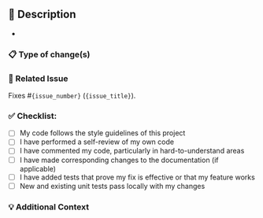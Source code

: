 ## 📝 Description
<!-- 
  Please include a summary of the changes, relevant motivation, context, and the reason for the change.
  - Start each bullet with imperative verbs
  - Make sure descriptions are as concise as possible
  - If there are many files changed, reference each bullet point in the list with a commit tag
-->
- 

### 📋 Type of change(s)
<!--
  Please uncomment the type of change(s) made in this PR:
  - **Bug fix**: non-breaking change which fixes an issue
  - **New feature**: non-breaking change which adds functionality
  - **Enhancement**: non-breaking change which enhances an existing functionality
  - **Breaking change**: (fix or feature that would cause existing functionality to not work as expected
  - **Documentation update**: enhance or fix something related to the project's documentation
-->

### 🔗 Related Issue
<!--
  Please link to the issue here if it exists
-->
Fixes #`{issue_number}` (`{issue_title}`).

### ✅ Checklist:
- [ ] My code follows the style guidelines of this project
- [ ] I have performed a self-review of my own code
- [ ] I have commented my code, particularly in hard-to-understand areas
- [ ] I have made corresponding changes to the documentation (if applicable)
- [ ] I have added tests that prove my fix is effective or that my feature works
- [ ] New and existing unit tests pass locally with my changes

### 💡 Additional Context
<!--
  Add any other context about the pull request here, like:
  - Screenshots
  - Logs
  - Examples that might help understand the changes better
-->
